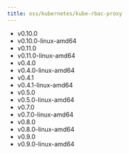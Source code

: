 ```yaml
---
title: oss/kubernetes/kube-rbac-proxy
---
```

- v0.10.0
- v0.10.0-linux-amd64
- v0.11.0
- v0.11.0-linux-amd64
- v0.4.0
- v0.4.0-linux-amd64
- v0.4.1
- v0.4.1-linux-amd64
- v0.5.0
- v0.5.0-linux-amd64
- v0.7.0
- v0.7.0-linux-amd64
- v0.8.0
- v0.8.0-linux-amd64
- v0.9.0
- v0.9.0-linux-amd64
